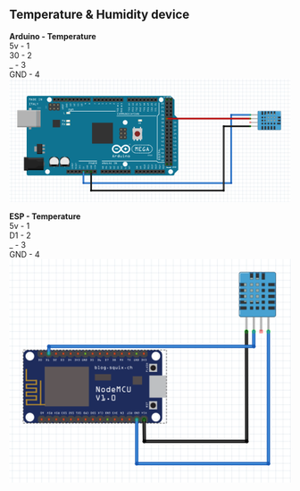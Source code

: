 <h2>Temperature & Humidity device</h2>
<p>
<b>Arduino - Temperature</b>
<br/><span>5v - 1</span>
<br/><span>30 - 2</span>
<br/><span>_ - 3</span>
<br/><span>GND - 4</span>
<img src="arduino.png"/>
</p>
<p>
<b>ESP - Temperature</b>
<br/><span>5v - 1</span>
<br/><span>D1 - 2</span>
<br/><span>_ - 3</span>
<br/><span>GND - 4</span>
<img src="esp.png"/>
</p>